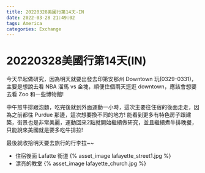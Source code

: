 ```yaml
---
title: 20220328美國行第14天-IN
date: 2022-03-28 21:49:02
tags: America
categories: Exchange
--- 
```

# 20220328美國行第14天(IN)

今天早起做研究，因為明天就要出發去印第安那州 Downtown 玩(0329-0331)，主要是想說去看 NBA 溜馬 vs 金塊，順便住個兩天逛逛 downtown，應該會想要去看 Zoo 和一些博物館!

中午煎牛排跟泡麵，吃完後就到外面運動一小時，這次主要往住宿的後面走走，因為之前都往 Purdue 那邊，這次想要換不同的地方! 能看到更多有特色房子跟建築，街景也是非常美麗，運動回來2點就開始繼續做研究，並且繼續煮牛排晚餐，只能說來美國就是要多吃牛排拉!

最後就收拾明天要去旅行的行李拉~~

- 住宿後面 Lafatte 街道
 {% asset_image lafayette_street1.jpg %}
- 漂亮的教堂
 {% asset_image lafayette_church.jpg %}